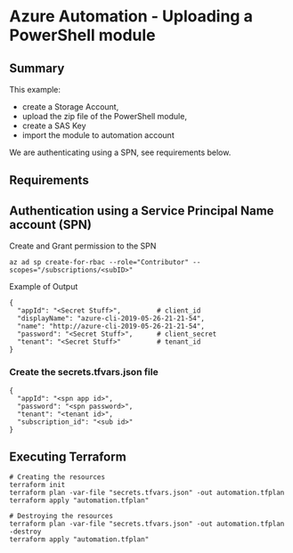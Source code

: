 
# Azure Automation - Uploading a PowerShell module
## Summary

This example:
* create a Storage Account,
* upload the zip file of the PowerShell module,
* create a SAS Key
* import the module to automation account

We are authenticating using a SPN, see requirements below.

## Requirements
## Authentication using a Service Principal Name account (SPN)

Create and Grant permission to the SPN

```
az ad sp create-for-rbac --role="Contributor" --scopes="/subscriptions/<subID>"
```

Example of Output

```text
{
  "appId": "<Secret Stuff>",         # client_id
  "displayName": "azure-cli-2019-05-26-21-21-54",
  "name": "http://azure-cli-2019-05-26-21-21-54",
  "password": "<Secret Stuff>",      # client_secret
  "tenant": "<Secret Stuff>"         # tenant_id
}
```

### Create the secrets.tfvars.json file

```
{
  "appId": "<spn app id>",
  "password": "<spn password>",
  "tenant": "<tenant id>",
  "subscription_id": "<sub id>"
}
```

## Executing Terraform

```text
# Creating the resources
terraform init
terraform plan -var-file "secrets.tfvars.json" -out automation.tfplan
terraform apply "automation.tfplan"

# Destroying the resources
terraform plan -var-file "secrets.tfvars.json" -out automation.tfplan -destroy
terraform apply "automation.tfplan"
```